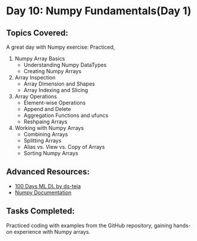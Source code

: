 # Day 10: Numpy Fundamentals(Day 1)

## Topics Covered:
A great day with Numpy exercise: Practiced,
1. Numpy Array Basics
    - Understanding Numpy DataTypes
    - Creating Numpy Arrays
2. Array Inspection
    - Array Dimension and Shapes
    - Array Indexing and Slicing
3. Array Operations
    - Element-wise Operations
    - Append and Delete
    - Aggregation Functions and ufuncs
    - Reshpaing Arrays
4. Working with Numpy Arrays
    - Combining Arrays
    - Splitting Arrays
    - Alias vs. View vs. Copy of Arrays
    - Sorting Numpy Arrays

## Advanced Resources:
- [100 Days ML DL by ds-teja](https://github.com/ds-teja/100_Days_MLDL/tree/main)
- [Numpy Documentation](https://numpy.org/doc/stable/)

## Tasks Completed:
Practiced coding with examples from the GitHub repository, gaining hands-on experience with Numpy arrays.
